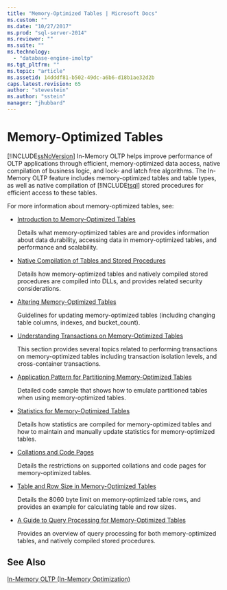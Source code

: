 ```yaml
---
title: "Memory-Optimized Tables | Microsoft Docs"
ms.custom: ""
ms.date: "10/27/2017"
ms.prod: "sql-server-2014"
ms.reviewer: ""
ms.suite: ""
ms.technology: 
  - "database-engine-imoltp"
ms.tgt_pltfrm: ""
ms.topic: "article"
ms.assetid: 14dddf81-b502-49dc-a6b6-d18b1ae32d2b
caps.latest.revision: 65
author: "stevestein"
ms.author: "sstein"
manager: "jhubbard"
---
```

# Memory-Optimized Tables
  [!INCLUDE[ssNoVersion](../../includes/ssnoversion-md.md)] In-Memory OLTP helps improve performance of OLTP applications through efficient, memory-optimized data access, native compilation of business logic, and lock- and latch free algorithms. The In-Memory OLTP feature includes memory-optimized tables and table types, as well as native compilation of [!INCLUDE[tsql](../../includes/tsql-md.md)] stored procedures for efficient access to these tables.  
  
 For more information about memory-optimized tables, see:  
  
-   [Introduction to Memory-Optimized Tables](memory-optimized-tables.md)  
  
     Details what memory-optimized tables are and provides information about data durability, accessing data in memory-optimized tables, and performance and scalability.  
  
-   [Native Compilation of Tables and Stored Procedures](native-compilation-of-tables-and-stored-procedures.md)  
  
     Details how memory-optimized tables and natively compiled stored procedures are compiled into DLLs, and provides related security considerations.  
  
-   [Altering Memory-Optimized Tables](altering-memory-optimized-tables.md)  
  
     Guidelines for updating memory-optimized tables (including changing table columns, indexes, and bucket_count).  
  
-   [Understanding Transactions on Memory-Optimized Tables](../../database-engine/understanding-transactions-on-memory-optimized-tables.md)  
  
     This section provides several topics related to performing transactions on memory-optimized tables including transaction isolation levels, and cross-container transactions.  
  
-   [Application Pattern for Partitioning Memory-Optimized Tables](application-pattern-for-partitioning-memory-optimized-tables.md)  
  
     Detailed code sample that shows how to emulate partitioned tables when using memory-optimized tables.  
  
-   [Statistics for Memory-Optimized Tables](statistics-for-memory-optimized-tables.md)  
  
     Details how statistics are compiled for memory-optimized tables and how to maintain and manually update statistics for memory-optimized tables.  
  
-   [Collations and Code Pages](../../database-engine/collations-and-code-pages.md)  
  
     Details the restrictions on supported collations and code pages for memory-optimized tables.  
  
-   [Table and Row Size in Memory-Optimized Tables](table-and-row-size-in-memory-optimized-tables.md)  
  
     Details the 8060 byte limit on memory-optimized table rows, and provides an example for calculating table and row sizes.  
  
-   [A Guide to Query Processing for Memory-Optimized Tables](a-guide-to-query-processing-for-memory-optimized-tables.md)  
  
     Provides an overview of query processing for both memory-optimized tables, and natively compiled stored procedures.  
  
## See Also  
 [In-Memory OLTP &#40;In-Memory Optimization&#41;](in-memory-oltp-in-memory-optimization.md)  
  
  
